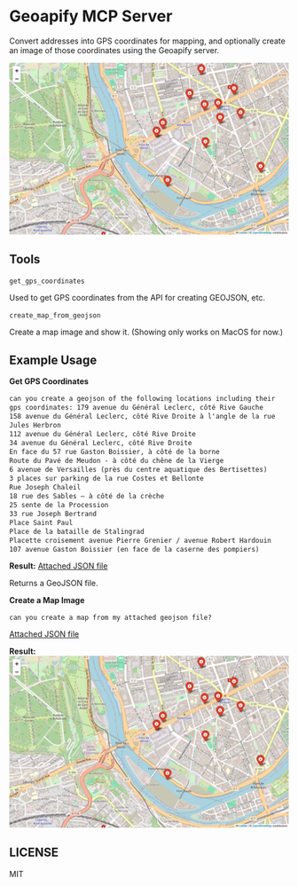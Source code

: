 # Geoapify MCP Server

Convert addresses into GPS coordinates for mapping, and optionally create an image of those coordinates using the Geoapify server.

![Example Map](./temp_map.png)


## Tools

`get_gps_coordinates`

Used to get GPS coordinates from the API for creating GEOJSON, etc.

`create_map_from_geojson`

Create a map image and show it. (Showing only works on MacOS for now.)


## Example Usage

**Get GPS Coordinates** 

```
can you create a geojson of the following locations including their gps coordinates: 179 avenue du Général Leclerc, côté Rive Gauche
158 avenue du Général Leclerc, côté Rive Droite à l'angle de la rue Jules Herbron
112 avenue du Général Leclerc, côté Rive Droite
34 avenue du Général Leclerc, côté Rive Droite
En face du 57 rue Gaston Boissier, à côté de la borne
Route du Pavé de Meudon - à côté du chêne de la Vierge
6 avenue de Versailles (près du centre aquatique des Bertisettes)
3 places sur parking de la rue Costes et Bellonte
Rue Joseph Chaleil
18 rue des Sables – à côté de la crèche
25 sente de la Procession
33 rue Joseph Bertrand
Place Saint Paul
Place de la bataille de Stalingrad
Placette croisement avenue Pierre Grenier / avenue Robert Hardouin
107 avenue Gaston Boissier (en face de la caserne des pompiers)
```

**Result:** [Attached JSON file](./geo.json)

Returns a GeoJSON file.

**Create a Map Image**

```
can you create a map from my attached geojson file?
```
[Attached JSON file](./geo.json)

**Result:** ![temp map](./temp_map.png)

## LICENSE

MIT

